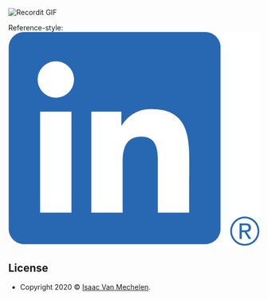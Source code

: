 

![Recordit GIF](http://g.recordit.co/zd10xpz2qI.gif)

<!--
### Hi there 👋
**vanmeciv/vanmeciv** is a ✨ _special_ ✨ repository because its `README.md` (this file) appears on your GitHub profile.

Here are some ideas to get you started:

- 🔭 I’m currently working on ...
- 🌱 I’m currently learning ...
- 👯 I’m looking to collaborate on ...
- 🤔 I’m looking for help with ...
- 💬 Ask me about ...
- 📫 How to reach me: ...
- 😄 Pronouns: ...
- ⚡ Fun fact: ...


## Table of Contents

- [Features](#features)
- [Contributing](#contributing)
- [Team](#team)
- [FAQ](#faq)
- [Support](#support)
- [License](#license)
-->


Reference-style: 
![alt text][li_logo]

[li_logo]: https://github.com/vanmeciv/vanmeciv/blob/master/LI-In-Bug.png?raw=true "LinkedIn"


## License

- Copyright 2020 © <a href="https://geospatial.is" target="_blank">Isaac Van Mechelen</a>.
